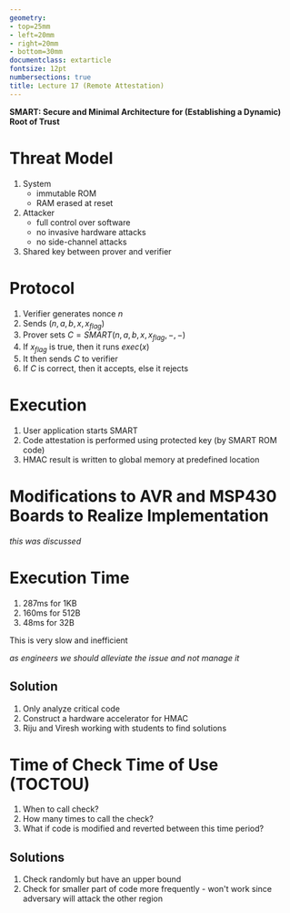 ```yaml
---
geometry:
- top=25mm
- left=20mm
- right=20mm
- bottom=30mm
documentclass: extarticle
fontsize: 12pt
numbersections: true
title: Lecture 17 (Remote Attestation)
--- 
```


**SMART: Secure and Minimal Architecture for (Establishing a Dynamic) Root of Trust**

# Threat Model
1. System
    - immutable ROM
    - RAM erased at reset
1. Attacker
    - full control over software
    - no invasive hardware attacks
    - no side-channel attacks
1. Shared key between prover and verifier

# Protocol
1. Verifier generates nonce $n$
1. Sends $(n, a, b, x, x_{flag})$
1. Prover sets $C = SMART(n, a, b, x, x_{flag}, -, -)$
1. If $x_{flag}$ is true, then it runs $exec(x)$
1. It then sends $C$ to verifier
1. If $C$ is correct, then it accepts, else it rejects

# Execution
1. User application starts SMART
1. Code attestation is performed using protected key (by SMART ROM code)
1. HMAC result is written to global memory at predefined location

# Modifications to AVR and MSP430 Boards to Realize Implementation
*this was discussed*

# Execution Time
1. 287ms for 1KB
1. 160ms for 512B
1. 48ms for 32B

This is very slow and inefficient

*as engineers we should alleviate the issue and not manage it*

## Solution
1. Only analyze critical code
1. Construct a hardware accelerator for HMAC
1. Riju and Viresh working with students to find solutions

# Time of Check Time of Use (TOCTOU)
1. When to call check?
1. How many times to call the check?
1. What if code is modified and reverted between this time period?

## Solutions
1. Check randomly but have an upper bound
1. Check for smaller part of code more frequently - won't work since adversary will attack the other region
